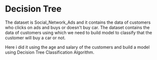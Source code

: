 # Decision Tree
The dataset is Social_Network_Ads and it contains the data of customers who clicks on ads and buys or doesn't buy car. The dataset contains the data of customers using which we need to build model to classify that the customer will buy a car or not.

Here i did it using the age and salary of the customers and build a model using Decision Tree Classification Algorithm.
